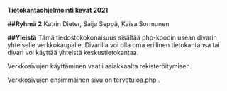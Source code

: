 **Tietokantaohjelmointi kevät 2021**

**##Ryhmä 2**
Katrin Dieter, Saija Seppä, Kaisa Sormunen

**##Yleistä**
Tämä tiedostokokonaisuus sisältää php-koodin usean divarin 
yhteiselle verkkokaupalle. Divarilla voi olla oma erillinen tietokantansa
tai divari voi käyttää yhteistä keskustietokantaa. 

Verkkosivujen käyttäminen vaatii asiakkaalta rekisteröitymisen. 

Verkkosivujen ensimmäinen sivu on tervetuloa.php . 

